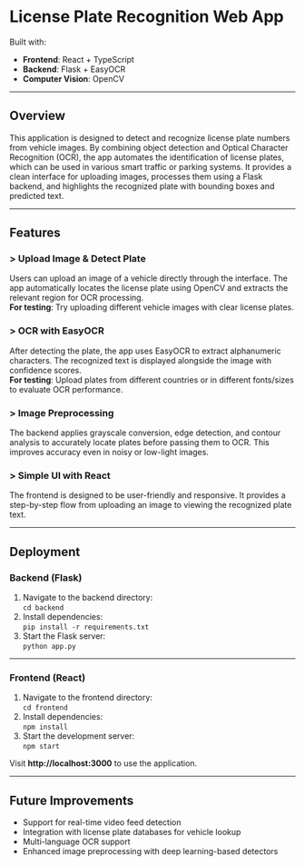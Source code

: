 # License Plate Recognition Web App

Built with:  
- **Frontend**: React + TypeScript  
- **Backend**: Flask + EasyOCR  
- **Computer Vision**: OpenCV  

---

## Overview

This application is designed to detect and recognize license plate numbers from vehicle images. By combining object detection and Optical Character Recognition (OCR), the app automates the identification of license plates, which can be used in various smart traffic or parking systems. It provides a clean interface for uploading images, processes them using a Flask backend, and highlights the recognized plate with bounding boxes and predicted text.

---

## Features

### > Upload Image & Detect Plate  
Users can upload an image of a vehicle directly through the interface. The app automatically locates the license plate using OpenCV and extracts the relevant region for OCR processing.  
**For testing**: Try uploading different vehicle images with clear license plates.

### > OCR with EasyOCR  
After detecting the plate, the app uses EasyOCR to extract alphanumeric characters. The recognized text is displayed alongside the image with confidence scores.  
**For testing**: Upload plates from different countries or in different fonts/sizes to evaluate OCR performance.

### > Image Preprocessing  
The backend applies grayscale conversion, edge detection, and contour analysis to accurately locate plates before passing them to OCR. This improves accuracy even in noisy or low-light images.

### > Simple UI with React  
The frontend is designed to be user-friendly and responsive. It provides a step-by-step flow from uploading an image to viewing the recognized plate text.

---

## Deployment

### Backend (Flask)  
1. Navigate to the backend directory:  
   `cd backend`  
2. Install dependencies:  
   `pip install -r requirements.txt`  
3. Start the Flask server:  
   `python app.py`

---

### Frontend (React)  
1. Navigate to the frontend directory:  
   `cd frontend`  
2. Install dependencies:  
   `npm install`  
3. Start the development server:  
   `npm start`

Visit **http://localhost:3000** to use the application.

---

## Future Improvements

- Support for real-time video feed detection  
- Integration with license plate databases for vehicle lookup  
- Multi-language OCR support  
- Enhanced image preprocessing with deep learning-based detectors
